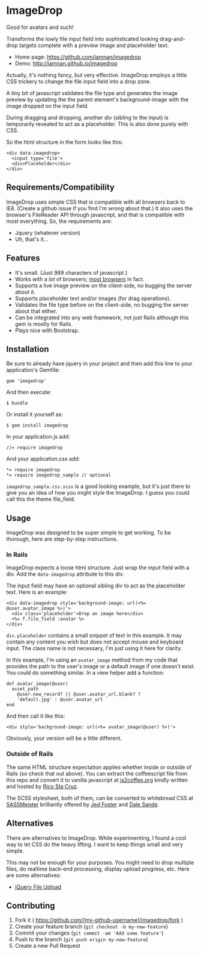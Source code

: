 # ImageDrop

Good for avatars and such!

Transforms the lowly file input field into sophisticated looking drag-and-drop targets complete with a preview image and placeholder text.

*  Home page: https://github.com/iamnan/imagedrop
*  Demo: http://iamnan.github.io/imagedrop

Actually, it's nothing fancy, but very effective. ImageDrop employs a little CSS trickery to change the  file input field into a drop zone.

A tiny bit of javascript validates the file type and generates the image preview by updating the the parent element's background-image with the image dropped on the input field.

During dragging and dropping, another div (sibling to the input) is temporarily revealed to act as a placeholder. This is also done purely with CSS.

So the html structure in the form looks like this:

    <div data-imagedrop>
      <input type='file'>
      <div>Placeholder</div>
    </div>

## Requirements/Compatibility

ImageDrop uses simple CSS that is compatible with all browsers back to IE8. (Create a github issue if you find I'm wrong about that.) It also uses the browser's FileReader API through javascript, and that is compatible with most everything. So, the requirements are:

* Jquery (whatever version)
* Uh, that's it...

## Features
* It's small. (Just 989 characters of javascript.)
* Works with a *lot* of browsers; [most browsers](http://caniuse.com/#search=FileReader) in fact.
* Supports a live image preview on the client-side, no bugging the server about it.
* Supports placeholder text and/or images (for drag operations).
* Validates the file type before on the client-side, no bugging the server about that either.
* Can be integrated into any web framework, not just Rails although this gem is mostly for Rails.
* Plays nice with Bootstrap.

## Installation

Be sure to already have jquery in your project and then add this line to your application's Gemfile:

    gem 'imagedrop'

And then execute:

    $ bundle

Or install it yourself as:

    $ gem install imagedrop

In your application.js add:

    //= require imagedrop

And your application.css add:

    *= require imagedrop
    *= require imagedrop_sample // optional

`imagedrop_sample.css.scss` is a good looking example, but it's just there to give you an idea of how you might style the ImageDrop. I guess you could call this the theme file_field. 

## Usage

ImageDrop was designed to be super simple to get working. To be thorough, here are step-by-step instructions.

### In Rails

ImageDrop expects a loose html structure. Just wrap the input field with a div. Add the `data-imagedrop` attribute to this div.

The input field may have an optional sibling div to act as the placeholder text. Here is an example:

    <div data-imagedrop style='background-image: url(<%= @user.avatar_image %>)'>
      <div class='placeholder'>Drop an image here</div>
      <%= f.file_field :avatar %>
    </div>

`div.placeholder` contains a small snippet of text in this example. It may contain any content you wish but does not accept mouse and keyboard input. The class name is not necessary, I'm just using it here for clarity. 
      
In this example, I'm using an `avatar_image` method from my code that provides the path to the user's image or a default image if one doesn't exist. You could do something similar. In a view helper add a function:

    def avatar_image(@user)
      asset_path
        @user.new_record? || @user.avatar_url.blank? ?
        'default.jpg' : @user.avatar_url
    end

And then call it like this:

    <div style='background-image: url(<%= avatar_image(@user) %>)'>

Obviously, your version will be a little different.

### Outside of Rails

The same HTML structure expectation applies whether inside or outside of Rails (so check that out above). You can extract the coffeescript file from this repo and convert it to vanilla javascript at [js2coffee.org](http://js2coffee.org) kindly written and hosted by [Rico Sta Cruz](http://ricostacruz.com/).

The SCSS stylesheet, both of them, can be converted to whitebread CSS at [SASSMeister](http://sassmeister.com/) brilliantly offered by [Jed Foster](http://jedfoster.com/) and [Dale Sande](http://www.dalesande.com/).

## Alternatives

There are alternatives to ImageDrop. While experimenting, I found a cool way to let CSS do the heavy lifting. I want to keep things small and very simple.

This may not be enough for your purposes. You might need to drop multiple files, do realtime back-end processing, display upload progress, etc. Here are some alternatives:

* [jQuery File Upload](http://blueimp.github.io/jQuery-File-Upload/) 

## Contributing

1. Fork it ( https://github.com/[my-github-username]/imagedrop/fork )
2. Create your feature branch (`git checkout -b my-new-feature`)
3. Commit your changes (`git commit -am 'Add some feature'`)
4. Push to the branch (`git push origin my-new-feature`)
5. Create a new Pull Request
